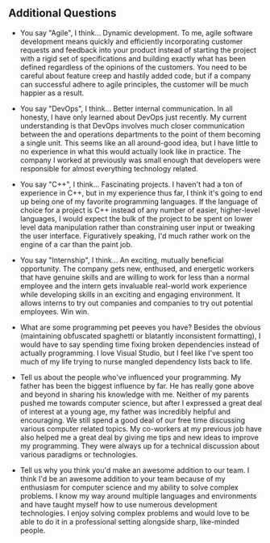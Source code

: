 ## Additional Questions

* You say "Agile", I think... Dynamic development. To me, agile software development means quickly and efficiently incorporating customer requests and feedback into your      product instead of starting the project with a rigid set of specifications and building exactly what has been defined regardless of the opinions of the customers. You need      to be careful about feature creep and hastily added code, but if a company can successful adhere to agile principles, the customer will be much happier as a result.

* You say "DevOps", I think... Better internal communication. In all honesty, I have only learned about DevOps just recently. My current understanding is that DevOps involves   much closer communication between the and operations departments to the point of them becoming a single unit. This seems like an all around-good idea, but I have little to no experience in what this would actually look like in practice. The company I worked at previously was small enough that developers were responsible for almost everything technology related.

* You say "C++", I think... Fascinating projects. I haven't had a ton of experience in C++, but in my experience thus far, I think it's going to end up being one of my favorite programming languages. If the language of choice for a project is C++ instead of any number of easier, higher-level languages, I would expect the bulk of the project to be spent on lower level data manipulation rather than constraining user input or tweaking the user interface. Figuratively speaking, I'd much rather work on the engine of a car than the paint job.

* You say "Internship", I think... An exciting, mutually beneficial opportunity. The company gets new, enthused, and energetic workers that have genuine skills and are willing to work for less than a normal employee and the intern gets invaluable real-world work experience while developing skills in an exciting and engaging environment. It allows interns to try out companies and companies to try out potential employees. Win win.

* What are some programming pet peeves you have? Besides the obvious (maintaining obfuscated spaghetti or blatantly inconsistent formatting), I would have to say spending time fixing broken dependencies instead of actually programming. I love Visual Studio, but I feel like I've spent too much of my life trying to nurse mangled dependency lists back to life.

* Tell us about the people who've influenced your programming.
    My father has been the biggest influence by far. He has really gone above and beyond in sharing his knowledge with me. Neither of my parents pushed me towards computer science, but after I expressed a great deal of interest at a young age, my father was incredibly helpful and encouraging. We still spend a good deal of our free time discussing various computer related topics. My co-workers at my previous job have also helped me a great deal by giving me tips and new ideas to improve my programming. They were always up for a technical discussion about various paradigms or technologies.

* Tell us why you think you'd make an awesome addition to our team.
    I think I'd be an awesome addition to your team because of my enthusiasm for computer science and my ability to solve complex problems. I know my way around multiple languages and environments and have taught myself how to use numerous development technologies. I enjoy solving complex problems and would love to be able to do it in a professional setting alongside sharp, like-minded people. 

